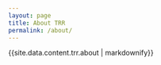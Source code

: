 ```yaml
---
layout: page
title: About TRR
permalink: /about/
---
```

{{site.data.content.trr.about | markdownify}}
